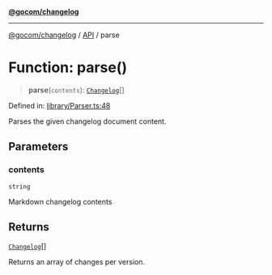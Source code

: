 [**@gocom/changelog**](../README.md)

***

[@gocom/changelog](../README.md) / [API](../Public/API.md) / parse

# Function: parse()

> **parse**(`contents`): [`Changelog`](../Types/API.Changelog.md)[]

Defined in: [library/Parser.ts:48](https://github.com/gocom/changelog/blob/273a35e19d0a002311dc0734fb57ae60d0ae927d/src/library/Parser.ts#L48)

Parses the given changelog document content.

## Parameters

### contents

`string`

Markdown changelog contents

## Returns

[`Changelog`](../Types/API.Changelog.md)[]

Returns an array of changes per version.
